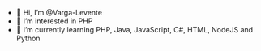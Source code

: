 - 👋 Hi, I’m @Varga-Levente
- 👀 I’m interested in PHP
- 🌱 I’m currently learning PHP, Java, JavaScript, C#, HTML, NodeJS and Python

<!---
Varga-Levente/Varga-Levente is a ✨ special ✨ repository because its `README.md` (this file) appears on your GitHub profile.
You can click the Preview link to take a look at your changes.
--->
